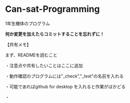# Can-sat-Programming
1年生機体のプログラム

____何か変更を加えたらコミットすることを忘れずに！____


【共有メモ】

まず、READMEを読むこと

・注意点や共有したいことはここに追加

・動作確認のプログラムには"_check","_test"の名前を入れる

・可能であればgithub for desktop を入れると作業がはかどる

・
